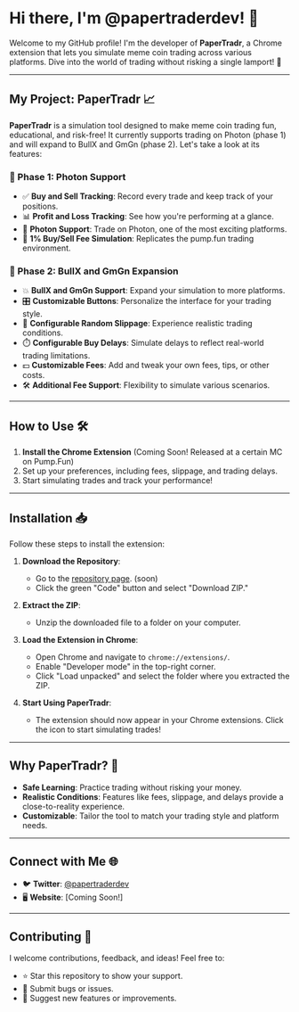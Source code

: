 # Hi there, I'm @papertraderdev! 👋

Welcome to my GitHub profile! I'm the developer of **PaperTradr**, a Chrome extension that lets you simulate meme coin trading across various platforms. Dive into the world of trading without risking a single lamport! 🚀

---
## My Project: PaperTradr 📈

**PaperTradr** is a simulation tool designed to make meme coin trading fun, educational, and risk-free! It currently supports trading on Photon (phase 1) and will expand to BullX and GmGn (phase 2). Let's take a look at its features:

### 🚀 Phase 1: Photon Support
- ✅ **Buy and Sell Tracking**: Record every trade and keep track of your positions.
- 📊 **Profit and Loss Tracking**: See how you're performing at a glance.
- 🌌 **Photon Support**: Trade on Photon, one of the most exciting platforms.
- 💸 **1% Buy/Sell Fee Simulation**: Replicates the pump.fun trading environment.

### 🌟 Phase 2: BullX and GmGn Expansion
- 💥 **BullX and GmGn Support**: Expand your simulation to more platforms.
- 🎛️ **Customizable Buttons**: Personalize the interface for your trading style.
- 🎲 **Configurable Random Slippage**: Experience realistic trading conditions.
- ⏱️ **Configurable Buy Delays**: Simulate delays to reflect real-world trading limitations.
- 💵 **Customizable Fees**: Add and tweak your own fees, tips, or other costs.
- 🛠️ **Additional Fee Support**: Flexibility to simulate various scenarios.

---

## How to Use 🛠️
1. **Install the Chrome Extension** (Coming Soon! Released at a certain MC on Pump.Fun)
2. Set up your preferences, including fees, slippage, and trading delays.
3. Start simulating trades and track your performance!

---

## Installation 📥

Follow these steps to install the extension:

1. **Download the Repository**:
   - Go to the [repository page](https://github.com/papertraderdev/PaperTradr). (soon)
   - Click the green "Code" button and select "Download ZIP."

2. **Extract the ZIP**:
   - Unzip the downloaded file to a folder on your computer.

3. **Load the Extension in Chrome**:
   - Open Chrome and navigate to `chrome://extensions/`.
   - Enable "Developer mode" in the top-right corner.
   - Click "Load unpacked" and select the folder where you extracted the ZIP.

4. **Start Using PaperTradr**:
   - The extension should now appear in your Chrome extensions. Click the icon to start simulating trades!

---

## Why PaperTradr? 🤔

- **Safe Learning**: Practice trading without risking your money.
- **Realistic Conditions**: Features like fees, slippage, and delays provide a close-to-reality experience.
- **Customizable**: Tailor the tool to match your trading style and platform needs.

---

## Connect with Me 🌐
- 🐦 **Twitter**: [@papertraderdev](https://twitter.com/papertraderdev)
- 🖥️ **Website**: [Coming Soon!]

---

## Contributing 🤝

I welcome contributions, feedback, and ideas! Feel free to:
- ⭐ Star this repository to show your support.
- 🐛 Submit bugs or issues.
- 🌟 Suggest new features or improvements.


